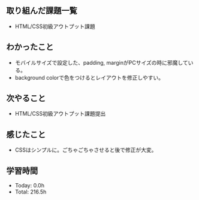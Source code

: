 ## 取り組んだ課題一覧
- HTML/CSS初級アウトプット課題
## わかったこと
- モバイルサイズで設定した、padding, marginがPCサイズの時に邪魔している。
- background colorで色をつけるとレイアウトを修正しやすい。
## 次やること
- HTML/CSS初級アウトプット課題提出
## 感じたこと
- CSSはシンプルに。ごちゃごちゃさせると後で修正が大変。
## 学習時間
- Today: 0.0h
- Total: 216.5h
